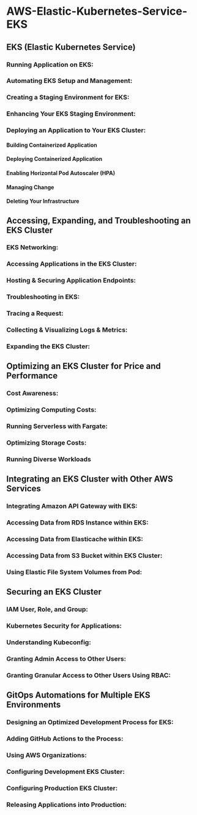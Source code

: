 # AWS-Elastic-Kubernetes-Service-EKS

## EKS (Elastic Kubernetes Service)
### Running Application on EKS: 
### Automating EKS Setup and Management: 
### Creating a Staging Environment for EKS: 
### Enhancing Your EKS Staging Environment: 
### Deploying an Application to Your EKS Cluster:
#### Building Containerized Application
#### Deploying Containerized Application
#### Enabling Horizontal Pod Autoscaler (HPA)
#### Managing Change
#### Deleting Your Infrastructure

## Accessing, Expanding, and Troubleshooting an EKS Cluster
### EKS Networking: 
### Accessing Applications in the EKS Cluster: 
### Hosting & Securing Application Endpoints: 
### Troubleshooting in EKS: 
### Tracing a Request: 
### Collecting & Visualizing Logs & Metrics: 
### Expanding the EKS Cluster:

## Optimizing an EKS Cluster for Price and Performance
### Cost Awareness: 
### Optimizing Computing Costs: 
### Running Serverless with Fargate: 
### Optimizing Storage Costs: 
### Running Diverse Workloads

## Integrating an EKS Cluster with Other AWS Services
### Integrating Amazon API Gateway with EKS: 
### Accessing Data from RDS Instance within EKS: 
### Accessing Data from Elasticache within EKS: 
### Accessing Data from S3 Bucket within EKS Cluster: 
### Using Elastic File System Volumes from Pod:

## Securing an EKS Cluster
### IAM User, Role, and Group: 
### Kubernetes Security for Applications: 
### Understanding Kubeconfig: 
### Granting Admin Access to Other Users: 
### Granting Granular Access to Other Users Using RBAC:

## GitOps Automations for Multiple EKS Environments
### Designing an Optimized Development Process for EKS: 
### Adding GitHub Actions to the Process: 
### Using AWS Organizations: 
### Configuring Development EKS Cluster: 
### Configuring Production EKS Cluster: 
### Releasing Applications into Production:
